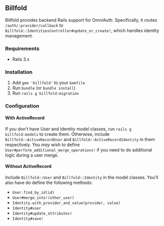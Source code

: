 ## Billfold

Billfold provides backend Rails support for OmniAuth. Specifically, it
routes `/auth/:provider/callback` to
`Billfold::IdentitiesController#update_or_create!`, which handles
identity management.

### Requirements

 * Rails 3.x

### Installation

1. Add `gem 'billfold'` to your `Gemfile`
1. Run `bundle` (or `bundle install`)
1. Run `rails g billfold:migration`

### Configuration

#### With ActiveRecord

If you don't have User and Identity model classes, run
`rails g billfold:models` to create them. Otherwise, include
`Billfold::ActiveRecordUser` and `Billfold::ActiveRecordIdentity` in
them respectively. You *may* wish to define
`User#perform_additional_merge_operations!` if you need to do additional
logic during a user merge.

#### Without ActiveRecord

Include `Billfold::User` and `Billfold::Identity` in the model classes.
You'll also have do define the following methods:

 * `User.find_by_id(id)`
 * `User#merge_into!(other_user)`
 * `Identity.with_provider_and_value(provider, value)`
 * `Identity#user`
 * `Identity#update_attributes!`
 * `Identity#save!`
